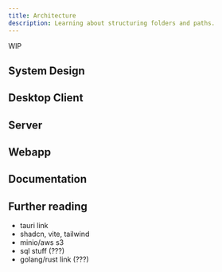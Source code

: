 ```yaml
---
title: Architecture
description: Learning about structuring folders and paths.
---
```

WIP
## System Design
## Desktop Client
## Server
## Webapp
## Documentation
## Further reading
- tauri link
- shadcn, vite, tailwind
- minio/aws s3
- sql stuff (???)
- golang/rust link (???)